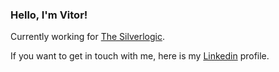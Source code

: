 ### Hello, I'm Vitor!

Currently working for [The Silverlogic](https://tsl.io/).

If you want to get in touch with me, here is my [Linkedin](https://www.linkedin.com/in/vitorguima/) profile.
